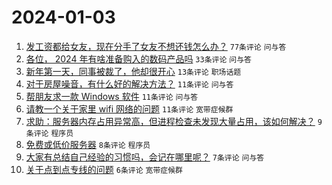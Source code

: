 # 2024-01-03

1. [发工资都给女友，现在分手了女友不想还钱怎么办？](https://www.v2ex.com/t/1005356) `77条评论` `问与答`
1. [各位， 2024 年有啥准备购入的数码产品吗](https://www.v2ex.com/t/1005346) `33条评论` `问与答`
1. [新年第一天，同事被裁了，他却很开心](https://www.v2ex.com/t/1005355) `13条评论` `职场话题`
1. [对于房屋噪音，有什么好的解决方法？](https://www.v2ex.com/t/1005352) `11条评论` `问与答`
1. [帮朋友求一款 Windows 软件](https://www.v2ex.com/t/1005348) `11条评论` `问与答`
1. [请教一个关于家里 wifi 网络的问题](https://www.v2ex.com/t/1005342) `11条评论` `宽带症候群`
1. [求助：服务器内存占用异常高，但进程检查未发现大量占用，该如何解决？](https://www.v2ex.com/t/1005365) `9条评论` `程序员`
1. [免费或低价服务器](https://www.v2ex.com/t/1005341) `8条评论` `程序员`
1. [大家有总结自己经验的习惯吗，会记在哪里呢？](https://www.v2ex.com/t/1005359) `7条评论` `问与答`
1. [关于点到点专线的问题](https://www.v2ex.com/t/1005345) `6条评论` `宽带症候群`
